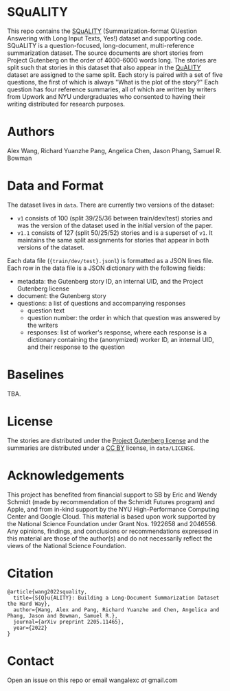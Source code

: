 # SQuALITY

This repo contains the [SQuALITY](https://w4ngatang.github.io/static/papers/squality.pdf) (Summarization-format QUestion Answering with Long Input Texts, Yes!) dataset and supporting code.
SQuALITY is a question-focused, long-document, multi-reference summarization dataset.
The source documents are short stories from Project Gutenberg on the order of 4000-6000 words long.
The stories are split such that stories in this dataset that also appear in the [QuALITY](https://arxiv.org/abs/2112.08608) dataset are assigned to the same split.
Each story is paired with a set of five questions, the first of which is always "What is the plot of the story?"
Each question has four reference summaries, all of which are written by writers from Upwork and NYU undergraduates who consented to having their writing distributed for research purposes.

# Authors

Alex Wang, Richard Yuanzhe Pang, Angelica Chen, Jason Phang, Samuel R. Bowman

# Data and Format

The dataset lives in `data`.
There are currently two versions of the dataset:
* `v1` consists of 100 (split 39/25/36 between train/dev/test) stories and was the version of the dataset used in the initial version of the paper.
* `v1.1` consists of 127 (split 50/25/52) stories and is a superset of `v1`. It maintains the same split assignments for stories that appear in both versions of the dataset.

Each data file (`{train/dev/test}.jsonl`) is formatted as a JSON lines file.
Each row in the data file is a JSON dictionary with the following fields:
* metadata: the Gutenberg story ID, an internal UID, and the Project Gutenberg license
* document: the Gutenberg story
* questions: a list of questions and accompanying responses
    * question text
    * question number: the order in which that question was answered by the writers
    * responses: list of worker's response, where each response is a dictionary containing the (anonymized) worker ID, an internal UID, and their response to the question

# Baselines

TBA.

# License

The stories are distributed under the [Project Gutenberg license](https://www.gutenberg.org/policy/license.html) and the summaries are distributed under a [CC BY](https://creativecommons.org/licenses/by/4.0/) license, in `data/LICENSE`.

# Acknowledgements

This project has benefited from financial support to SB by Eric and Wendy Schmidt (made by recommendation of the Schmidt Futures program) and Apple, and from in-kind support by the NYU High-Performance Computing Center and Google Cloud.
This material is based upon work supported by the National Science Foundation under Grant Nos. 1922658 and 2046556. 
Any opinions, findings, and conclusions or recommendations expressed in this material are those of the author(s) and do not necessarily reflect the views of the National Science Foundation. 

# Citation

```
@article{wang2022squality,
  title={S{Q}u{ALITY}: Building a Long-Document Summarization Dataset the Hard Way},
  author={Wang, Alex and Pang, Richard Yuanzhe and Chen, Angelica and Phang, Jason and Bowman, Samuel R.},
  journal={arXiv preprint 2205.11465},
  year={2022}
}
```

# Contact

Open an issue on this repo or email wangalexc _at_ gmail.com
